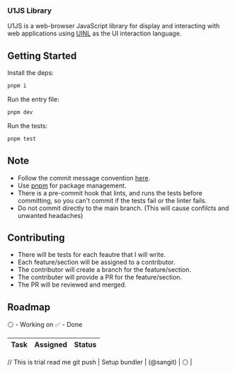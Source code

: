 ### U1JS Library
U1JS is a web-browser JavaScript library for display and interacting with web applications using [UINL](https://uinl.github.io) as the UI interaction language.

## Getting Started
Install the deps:
```sh
pnpm i
```

Run the entry file:
```sh
pnpm dev
```

Run the tests:
```sh
pnpm test
```

## Note
- Follow the commit message convention [here](https://www.conventionalcommits.org/en/v1.0.0/).
- Use [pnpm](https://pnpm.io/) for package management.
- There is a pre-commit hook that lints, and runs the tests before committing, so you can't commit if the tests fail or the linter fails.
- Do not commit directly to the main branch. (This will cause confilcts and unwanted headaches)

## Contributing
- There will be tests for each feautre that I will write.
- Each feature/section will be assigned to a contributor.
- The contributor will create a branch for the feature/section.
- The contributer will provide a PR for the feature/section.
- The PR will be reviewed and merged.

## Roadmap

:white_circle: - Working on
:white_check_mark: - Done

| Task      | Assigned      | Status |
| --------- | ------------- | ------ |



// This is trial read me git push
| Setup bundler | (@sangit) | :white_circle: |
